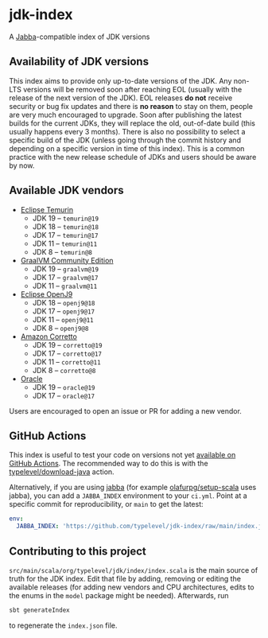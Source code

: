 # jdk-index

A [Jabba](https://github.com/shyiko/jabba)-compatible index of JDK versions

## Availability of JDK versions
This index aims to provide only up-to-date versions of the JDK. Any non-LTS versions will be removed soon after reaching
EOL (usually with the release of the next version of the JDK). EOL releases **do not** receive security or bug fix
updates and there is **no reason** to stay on them, people are very much encouraged to upgrade. Soon after publishing
the latest builds for the current JDKs, they will replace the old, out-of-date build (this usually happens every 3
months). There is also no possibility to select a specific build of the JDK (unless going through the commit history and
depending on a specific version in time of this index). This is a common practice with the new release schedule of JDKs
and users should be aware by now.

## Available JDK vendors
- [Eclipse Temurin](https://adoptium.net)
  - JDK 19 &ndash; `temurin@19`
  - JDK 18 &ndash; `temurin@18`
  - JDK 17 &ndash; `temurin@17`
  - JDK 11 &ndash; `temurin@11`
  - JDK  8 &ndash; `temurin@8`
- [GraalVM Community Edition](https://graalvm.org)
  - JDK 19 &ndash; `graalvm@19`
  - JDK 17 &ndash; `graalvm@17`
  - JDK 11 &ndash; `graalvm@11`
- [Eclipse OpenJ9](https://www.eclipse.org/openj9)
  - JDK 18 &ndash; `openj9@18`
  - JDK 17 &ndash; `openj9@17`
  - JDK 11 &ndash; `openj9@11`
  - JDK  8 &ndash; `openj9@8`
- [Amazon Corretto](https://docs.aws.amazon.com/corretto/index.html)
  - JDK 19 &ndash; `corretto@19`
  - JDK 17 &ndash; `corretto@17`
  - JDK 11 &ndash; `corretto@11`
  - JDK 8 &ndash; `corretto@8`
- [Oracle](https://www.oracle.com/java/)
  - JDK 19 &ndash; `oracle@19`
  - JDK 17 &ndash; `oracle@17`

Users are encouraged to open an issue or PR for adding a new vendor.

## GitHub Actions

This index is useful to test your code on versions not yet [available on GitHub Actions](https://github.com/actions/setup-java#supported-distributions).
The recommended way to do this is with the [typelevel/download-java](https://github.com/typelevel/download-java) action.

Alternatively, if you are using [jabba](https://github.com/shyiko/jabba) (for example [olafurpg/setup-scala](https://github.com/olafurpg/setup-scala) uses jabba), you can add a `JABBA_INDEX` environment to your `ci.yml`.  Point at a specific commit for reproducibility, or `main` to get the latest:

```yaml
env:
  JABBA_INDEX: 'https://github.com/typelevel/jdk-index/raw/main/index.json'
```

## Contributing to this project
`src/main/scala/org/typelevel/jdk/index/index.scala` is the main source of truth for the JDK index. Edit that file by
adding, removing or editing the available releases (for adding new vendors and CPU architectures, edits to the enums in
the `model` package might be needed). Afterwards, run
```sh
sbt generateIndex
```
to regenerate the `index.json` file.
